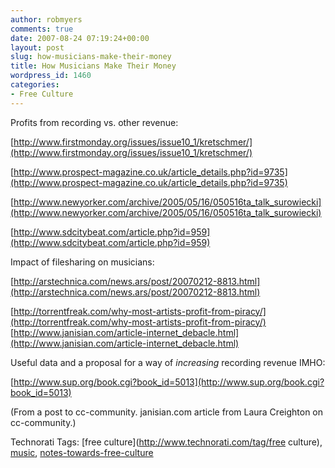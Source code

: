 ```yaml
---
author: robmyers
comments: true
date: 2007-08-24 07:19:24+00:00
layout: post
slug: how-musicians-make-their-money
title: How Musicians Make Their Money
wordpress_id: 1460
categories:
- Free Culture
---
```


Profits from recording vs. other revenue:  
  
[http://www.firstmonday.org/issues/issue10_1/kretschmer/](http://www.firstmonday.org/issues/issue10_1/kretschmer/)  
  
[http://www.prospect-magazine.co.uk/article_details.php?id=9735](http://www.prospect-magazine.co.uk/article_details.php?id=9735)  
  
[http://www.newyorker.com/archive/2005/05/16/050516ta_talk_surowiecki](http://www.newyorker.com/archive/2005/05/16/050516ta_talk_surowiecki)  
  
[http://www.sdcitybeat.com/article.php?id=959](http://www.sdcitybeat.com/article.php?id=959)  
  
  
Impact of filesharing on musicians:  
  
[http://arstechnica.com/news.ars/post/20070212-8813.html](http://arstechnica.com/news.ars/post/20070212-8813.html)  
  
[http://torrentfreak.com/why-most-artists-profit-from-piracy/](http://torrentfreak.com/why-most-artists-profit-from-piracy/)  
[http://www.janisian.com/article-internet_debacle.html](http://www.janisian.com/article-internet_debacle.html)  
  
  
Useful data and a proposal for a way of *increasing* recording revenue IMHO:  
  
[http://www.sup.org/book.cgi?book_id=5013](http://www.sup.org/book.cgi?book_id=5013)  
  
(From a post to cc-community. janisian.com article from Laura Creighton on cc-community.)  


Technorati Tags: [free culture](http://www.technorati.com/tag/free culture), [music](http://www.technorati.com/tag/music), [notes-towards-free-culture](http://www.technorati.com/tag/notes-towards-free-culture)

  


